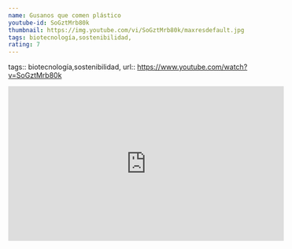```yaml
---
name: Gusanos que comen plástico
youtube-id: SoGztMrb80k
thumbnail: https://img.youtube.com/vi/SoGztMrb80k/maxresdefault.jpg
tags: biotecnología,sostenibilidad,
rating: 7
---
```

tags:: biotecnología,sostenibilidad,
url:: https://www.youtube.com/watch?v=SoGztMrb80k

<iframe width='560' height='315' src='https://www.youtube.com/embed/SoGztMrb80k' title='YouTube video player' frameborder='0' allow='accelerometer; autoplay; clipboard-write; encrypted-media; gyroscope; picture-in-picture; web-share' allowfullscreen></iframe>



